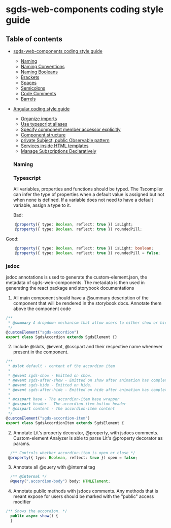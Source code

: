 # sgds-web-components coding style guide

## Table of contents

- [sgds-web-components coding style guide](#typescript-coding-style-guide)
  - [Naming](#naming)
  - [Naming Conventions](#naming-conventions)
  - [Naming Booleans](#naming-booleans)
  - [Brackets](#brackets)
  - [Spaces](#spaces)
  - [Semicolons](#semicolons)
  - [Code Comments](#code-comments)
  - [Barrels](#barrels)
- [Angular coding style guide](#angular-coding-style-guide)

  - [Organize imports](#organize-imports)
  - [Use typescript aliases](#use-typescript-aliases)
  - [Specify component member accessor explicitly](#specify-component-member-accessor-explicitly)
  - [Component structure](#component-structure)
  - [private Subject, public Observable pattern](#private-subject,-public-observable-pattern)
  - [Services inside HTML templates](#services-inside-HTML-templates)
  - [Manage Subscriptions Declaratively](#manage-subscriptions-declaratively)

  ### Naming

  ### Typescript

  All variables, properties and functions should be typed. The Tscompiler can infer the type of properties when a default value is assigned but not when none is defined. If a variable does not need to have a default variable, assign a type to it.

  Bad:

```typescript
    @property({ type: Boolean, reflect: true }) isLight;
    @property({ type: Boolean, reflect: true }) roundedPill;
```

Good:

```typescript
    @property({ type: Boolean, reflect: true }) isLight: boolean;
    @property({ type: Boolean, reflect: true }) roundedPill = false;
```

### jsdoc

jsdoc annotations is used to generate the custom-element.json, the metadata of sgds-web-components. The metadata is then used in generating the react package and storybook documentations

1.  All main component should have a @summary description of the component that will be rendered in the storybook docs. Annotate them above the component code

```typescript
/**
 * @summary A dropdown mechanism that allow users to either show or hide related content.
 */
@customElement("sgds-accordion")
export class SgdsAccordion extends SgdsElement {}
```

2. Include @slots, @event, @csspart and their respective name whenever present in the component.

```typescript
/**
 * @slot default - content of the accordion item
 *
 * @event sgds-show - Emitted on show.
 * @event sgds-after-show - Emitted on show after animation has completed.
 * @event sgds-hide - Emitted on hide.
 * @event sgds-after-hide - Emitted on hide after animation has completed.
 *
 * @csspart base - The accordion-item base wrapper
 * @csspart header - The accordion-item button header
 * @csspart content - The accordion-item content
 */
@customElement("sgds-accordion-item")
export class SgdsAccordionItem extends SgdsElement {
```

2. Annotate Lit's property decorator, @property, with jsdocs comments. Custom-element Analyzer is able to parse Lit's @property decorator as params.

```typescript
  /** Controls whether accordion-item is open or close */
 @property({ type: Boolean, reflect: true }) open = false;
```

3.  Annotate all @query with @internal tag

```typescript
  /** @internal */
  @query(".accordion-body") body: HTMLElement;
```

4. Annotate public methods with jsdocs comments. Any methods that is meant expose for users should be marked with the "public" access modifier

```typescript 
/** Shows the accordion. */
  public async show() {
  }
```